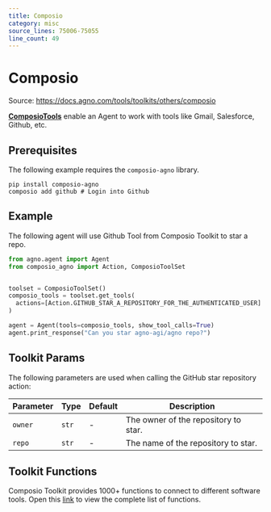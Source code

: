 ```yaml
---
title: Composio
category: misc
source_lines: 75006-75055
line_count: 49
---
```


# Composio
Source: https://docs.agno.com/tools/toolkits/others/composio



[**ComposioTools**](https://docs.composio.dev/framework/phidata) enable an Agent to work with tools like Gmail, Salesforce, Github, etc.

## Prerequisites

The following example requires the `composio-agno` library.

```shell
pip install composio-agno
composio add github # Login into Github
```

## Example

The following agent will use Github Tool from Composio Toolkit to star a repo.

```python cookbook/tools/composio_tools.py
from agno.agent import Agent
from composio_agno import Action, ComposioToolSet


toolset = ComposioToolSet()
composio_tools = toolset.get_tools(
  actions=[Action.GITHUB_STAR_A_REPOSITORY_FOR_THE_AUTHENTICATED_USER]
)

agent = Agent(tools=composio_tools, show_tool_calls=True)
agent.print_response("Can you star agno-agi/agno repo?")
```

## Toolkit Params

The following parameters are used when calling the GitHub star repository action:

| Parameter | Type  | Default | Description                          |
| --------- | ----- | ------- | ------------------------------------ |
| `owner`   | `str` | -       | The owner of the repository to star. |
| `repo`    | `str` | -       | The name of the repository to star.  |

## Toolkit Functions

Composio Toolkit provides 1000+ functions to connect to different software tools.
Open this [link](https://composio.dev/tools) to view the complete list of functions.


